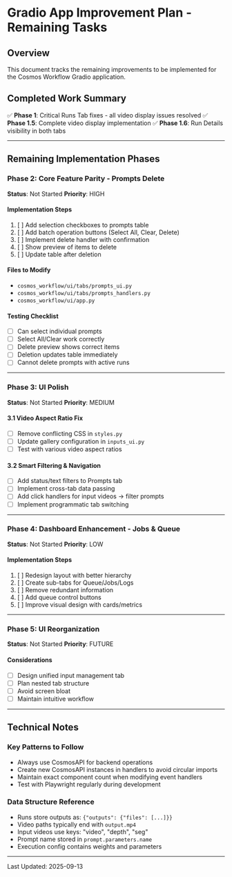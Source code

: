 # Gradio App Improvement Plan - Remaining Tasks

## Overview
This document tracks the remaining improvements to be implemented for the Cosmos Workflow Gradio application.

## Completed Work Summary
✅ **Phase 1**: Critical Runs Tab fixes - all video display issues resolved
✅ **Phase 1.5**: Complete video display implementation
✅ **Phase 1.6**: Run Details visibility in both tabs

---

## Remaining Implementation Phases

### Phase 2: Core Feature Parity - Prompts Delete
**Status**: Not Started
**Priority**: HIGH

#### Implementation Steps
1. [ ] Add selection checkboxes to prompts table
2. [ ] Add batch operation buttons (Select All, Clear, Delete)
3. [ ] Implement delete handler with confirmation
4. [ ] Show preview of items to delete
5. [ ] Update table after deletion

#### Files to Modify
- `cosmos_workflow/ui/tabs/prompts_ui.py`
- `cosmos_workflow/ui/tabs/prompts_handlers.py`
- `cosmos_workflow/ui/app.py`

#### Testing Checklist
- [ ] Can select individual prompts
- [ ] Select All/Clear work correctly
- [ ] Delete preview shows correct items
- [ ] Deletion updates table immediately
- [ ] Cannot delete prompts with active runs

---

### Phase 3: UI Polish
**Status**: Not Started
**Priority**: MEDIUM

#### 3.1 Video Aspect Ratio Fix
- [ ] Remove conflicting CSS in `styles.py`
- [ ] Update gallery configuration in `inputs_ui.py`
- [ ] Test with various video aspect ratios

#### 3.2 Smart Filtering & Navigation
- [ ] Add status/text filters to Prompts tab
- [ ] Implement cross-tab data passing
- [ ] Add click handlers for input videos → filter prompts
- [ ] Implement programmatic tab switching

---

### Phase 4: Dashboard Enhancement - Jobs & Queue
**Status**: Not Started
**Priority**: LOW

#### Implementation Steps
1. [ ] Redesign layout with better hierarchy
2. [ ] Create sub-tabs for Queue/Jobs/Logs
3. [ ] Remove redundant information
4. [ ] Add queue control buttons
5. [ ] Improve visual design with cards/metrics

---

### Phase 5: UI Reorganization
**Status**: Not Started
**Priority**: FUTURE

#### Considerations
- [ ] Design unified input management tab
- [ ] Plan nested tab structure
- [ ] Avoid screen bloat
- [ ] Maintain intuitive workflow

---

## Technical Notes

### Key Patterns to Follow
- Always use CosmosAPI for backend operations
- Create new CosmosAPI instances in handlers to avoid circular imports
- Maintain exact component count when modifying event handlers
- Test with Playwright regularly during development

### Data Structure Reference
- Runs store outputs as: `{"outputs": {"files": [...]}}`
- Video paths typically end with `output.mp4`
- Input videos use keys: "video", "depth", "seg"
- Prompt name stored in `prompt.parameters.name`
- Execution config contains weights and parameters

---

Last Updated: 2025-09-13